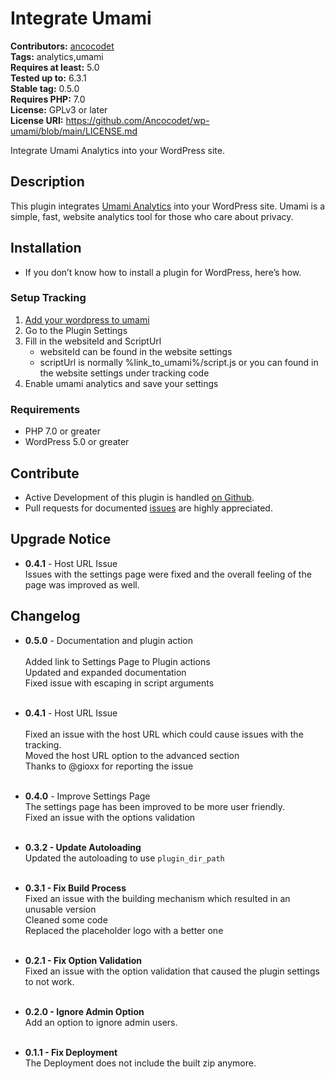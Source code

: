 # Integrate Umami #
**Contributors:** [ancocodet](https://github.com/Ancocodet) <br>
**Tags:** analytics,umami <br>
**Requires at least:** 5.0 <br>
**Tested up to:** 6.3.1 <br>
**Stable tag:** 0.5.0 <br>
**Requires PHP:** 7.0 <br>
**License:** GPLv3 or later <br>
**License URI:** https://github.com/Ancocodet/wp-umami/blob/main/LICENSE.md <br>

Integrate Umami Analytics into your WordPress site.

## Description ##

This plugin integrates [Umami Analytics](https://umami.is/) into your WordPress site.
Umami is a simple, fast, website analytics tool for those who care about privacy.

## Installation ##

* If you don’t know how to install a plugin for WordPress, here’s how.

### Setup Tracking ###
1. [Add your wordpress to umami](https://umami.is/docs/add-a-website)
2. Go to the Plugin Settings
3. Fill in the websiteId and ScriptUrl
   * websiteId can be found in the website settings
   * scriptUrl is normally %link_to_umami%/script.js or you can found in the website settings under tracking code
4. Enable umami analytics and save your settings

### Requirements ###
* PHP 7.0 or greater
* WordPress 5.0 or greater

## Contribute ##

* Active Development of this plugin is handled [on Github](https://github.com/Ancocodet/wp-umami).
* Pull requests for documented [issues](https://github.com/Ancocodet/wp-umami/issues) are highly appreciated.

## Upgrade Notice ##

- **0.4.1** - Host URL Issue <br> 
Issues with the settings page were fixed and the overall feeling of the page was improved as well.

## Changelog ##

- **0.5.0** - Documentation and plugin action<br>
<br>Added link to Settings Page to Plugin actions
<br>Updated and expanded documentation
<br>Fixed issue with escaping in script arguments
<br><br>

- **0.4.1** - Host URL Issue <br>
<br>Fixed an issue with the host URL which could cause issues with the tracking.
<br>Moved the host URL option to the advanced section
<br>Thanks to @gioxx for reporting the issue
<br><br>

- **0.4.0** - Improve Settings Page <br> The settings page has been improved to be more user friendly.
<br>Fixed an issue with the options validation
<br><br> 
- **0.3.2 - Update Autoloading** <br> Updated the autoloading to use `plugin_dir_path`
<br><br>
- **0.3.1 - Fix Build Process** <br> Fixed an issue with the building mechanism which resulted in an unusable version
<br>Cleaned some code
<br>Replaced the placeholder logo with a better one
<br><br>
- **0.2.1 - Fix Option Validation** <br> Fixed an issue with the option validation that caused the plugin settings to not work.
<br><br>
- **0.2.0 - Ignore Admin Option** <br> Add an option to ignore admin users.
<br><br>
- **0.1.1 - Fix Deployment** <br> The Deployment does not include the built zip anymore.
